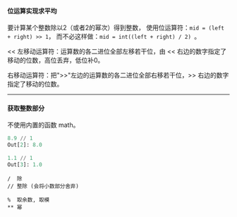#### 位运算实现求平均

要计算某个整数除以2（或者2的幂次）得到整数，
使用位运算符：`mid = (left + right) >> 1`，
而不必这样做：`mid = int((left + right) / 2) `。

<< 左移动运算符：运算数的各二进位全部左移若干位，由 << 右边的数字指定了移动的位数，高位丢弃，低位补0。

右移动运算符：把">>"左边的运算数的各二进位全部右移若干位，>> 右边的数字指定了移动的位数。

---

#### 获取整数部分

不使用内置的函数 math。

```python
8.9 // 1
Out[2]: 8.0
  
1.1 // 1
Out[3]: 1.0
```

```
/  除
// 整除 (会将小数部分舍弃)

%  取余数, 取模
** 幂
```